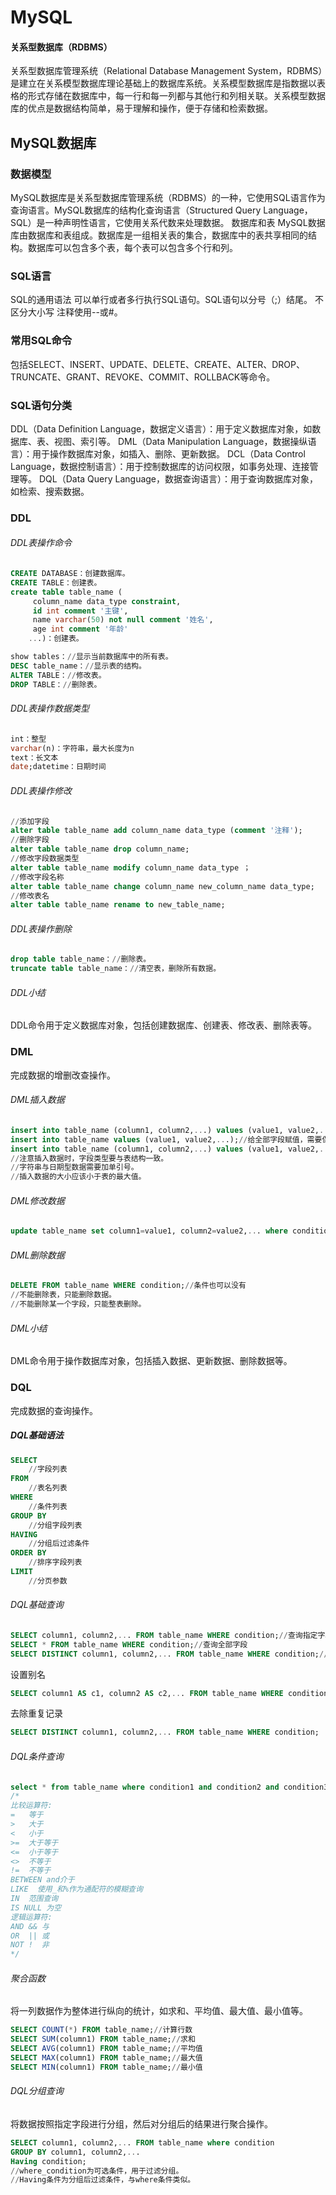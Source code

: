 # MySQL
#### 关系型数据库（RDBMS）
关系型数据库管理系统（Relational Database Management System，RDBMS）是建立在关系模型数据库理论基础上的数据库系统。关系模型数据库是指数据以表格的形式存储在数据库中，每一行和每一列都与其他行和列相关联。关系模型数据库的优点是数据结构简单，易于理解和操作，便于存储和检索数据。

## MySQL数据库
### 数据模型
MySQL数据库是关系型数据库管理系统（RDBMS）的一种，它使用SQL语言作为查询语言。MySQL数据库的结构化查询语言（Structured Query Language，SQL）是一种声明性语言，它使用关系代数来处理数据。
数据库和表
MySQL数据库由数据库和表组成。数据库是一组相关表的集合，数据库中的表共享相同的结构。数据库可以包含多个表，每个表可以包含多个行和列。

### SQL语言
SQL的通用语法
可以单行或者多行执行SQL语句。SQL语句以分号（;）结尾。
不区分大小写
注释使用--或#。

### 常用SQL命令
包括SELECT、INSERT、UPDATE、DELETE、CREATE、ALTER、DROP、TRUNCATE、GRANT、REVOKE、COMMIT、ROLLBACK等命令。
### SQL语句分类
DDL（Data Definition Language，数据定义语言）：用于定义数据库对象，如数据库、表、视图、索引等。
DML（Data Manipulation Language，数据操纵语言）：用于操作数据库对象，如插入、删除、更新数据。
DCL（Data Control Language，数据控制语言）：用于控制数据库的访问权限，如事务处理、连接管理等。
DQL（Data Query Language，数据查询语言）：用于查询数据库对象，如检索、搜索数据。

### DDL
###### DDL表操作命令
```sql
CREATE DATABASE：创建数据库。
CREATE TABLE：创建表。
create table table_name (
     column_name data_type constraint,
     id int comment '主键',
     name varchar(50) not null comment '姓名',
     age int comment '年龄'
    ...)：创建表。
```
```sql
show tables：//显示当前数据库中的所有表。
DESC table_name：//显示表的结构。
ALTER TABLE：//修改表。
DROP TABLE：//删除表。
```
###### DDL表操作数据类型
```sql
int：整型
varchar(n)：字符串，最大长度为n
text：长文本
date;datetime：日期时间
```
###### DDL表操作修改
```sql
//添加字段
alter table table_name add column_name data_type (comment '注释');
//删除字段
alter table table_name drop column_name;
//修改字段数据类型
alter table table_name modify column_name data_type ；
//修改字段名称
alter table table_name change column_name new_column_name data_type;
//修改表名
alter table table_name rename to new_table_name;
```
###### DDL表操作删除

```sql
drop table table_name：//删除表。
truncate table table_name：//清空表，删除所有数据。
```
###### DDL小结
DDL命令用于定义数据库对象，包括创建数据库、创建表、修改表、删除表等。
### DML
完成数据的增删改查操作。

###### DML插入数据
```sql
insert into table_name (column1, column2,...) values (value1, value2,...);//给指定字段赋值
insert into table_name values (value1, value2,...);//给全部字段赋值，需要保证字段顺序一致。
insert into table_name (column1, column2,...) values (value1, value2,...),(value1, value2,...);//插入多条记录。
//注意插入数据时，字段类型要与表结构一致。
//字符串与日期型数据需要加单引号。
//插入数据的大小应该小于表的最大值。
```

###### DML修改数据
```sql
update table_name set column1=value1, column2=value2,... where condition;//条件可以没有
```
###### DML删除数据
```sql
DELETE FROM table_name WHERE condition;//条件也可以没有
//不能删除表，只能删除数据。
//不能删除某一个字段，只能整表删除。
```
###### DML小结
DML命令用于操作数据库对象，包括插入数据、更新数据、删除数据等。

### DQL
完成数据的查询操作。
##### DQL基础语法
```sql
SELECT
    //字段列表
FROM 
    //表名列表
WHERE 
    //条件列表
GROUP BY 
    //分组字段列表
HAVING 
    //分组后过滤条件
ORDER BY 
    //排序字段列表
LIMIT 
    //分页参数
```
###### DQL基础查询
```sql
SELECT column1, column2,... FROM table_name WHERE condition;//查询指定字段
SELECT * FROM table_name WHERE condition;//查询全部字段
SELECT DISTINCT column1, column2,... FROM table_name WHERE condition;//查询指定字段的不同值
```
设置别名
```sql
SELECT column1 AS c1, column2 AS c2,... FROM table_name WHERE condition;//给字段设置别名
```
去除重复记录
```sql
SELECT DISTINCT column1, column2,... FROM table_name WHERE condition;
```
###### DQL条件查询
```sql
select * from table_name where condition1 and condition2 and condition3;
/*
比较运算符:
=   等于
>   大于
<   小于
>=  大于等于
<=  小于等于
<>  不等于
!=  不等于
BETWEEN and介于
LIKE  使用_和%作为通配符的模糊查询
IN  范围查询
IS NULL 为空
逻辑运算符:
AND && 与
OR  || 或
NOT !  非
*/
```
###### 聚合函数
将一列数据作为整体进行纵向的统计，如求和、平均值、最大值、最小值等。
```sql
SELECT COUNT(*) FROM table_name;//计算行数
SELECT SUM(column1) FROM table_name;//求和
SELECT AVG(column1) FROM table_name;//平均值
SELECT MAX(column1) FROM table_name;//最大值
SELECT MIN(column1) FROM table_name;//最小值
```
###### DQL分组查询
将数据按照指定字段进行分组，然后对分组后的结果进行聚合操作。
```sql
SELECT column1, column2,... FROM table_name where condition
GROUP BY column1, column2,... 
Having condition;
//where_condition为可选条件，用于过滤分组。
//Having条件为分组后过滤条件，与where条件类似。
```